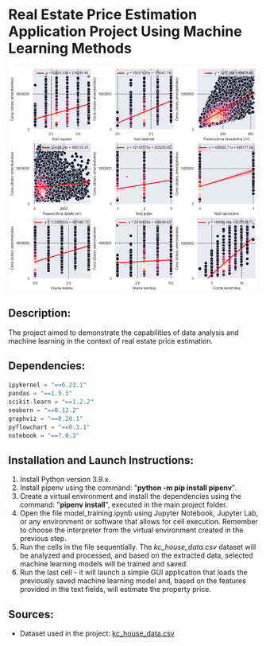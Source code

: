 
# Real Estate Price Estimation Application Project Using Machine Learning Methods
![](image.png)

## Description:
The project aimed to demonstrate the capabilities of data analysis and machine learning in the context of real estate price estimation.

## Dependencies:

``` python
ipykernel = "==6.23.1"
pandas = "==1.5.3"
scikit-learn = "==1.2.2"
seaborn = "==0.12.2"
graphviz = "==0.20.1"
pyflowchart = "==0.3.1"
notebook = "==7.0.3"
```

## Installation and Launch Instructions:
1. Install Python version 3.9.x.
2. Install pipenv using the command: "**python -m pip install pipenv**".
3. Create a virtual environment and install the dependencies using the command: "**pipenv install**", executed in the main project folder.
4. Open the file model_training.ipynb using Jupyter Notebook, Jupyter Lab, or any environment or software that allows for cell execution. Remember to choose the interpreter from the virtual environment created in the previous step.
5. Run the cells in the file sequentially. The *kc_house_data.csv* dataset will be analyzed and processed, and based on the extracted data, selected machine learning models will be trained and saved.
6. Run the last cell - it will launch a simple GUI application that loads the previously saved machine learning model and, based on the features provided in the text fields, will estimate the property price.

## Sources:
 - Dataset used in the project: [kc_house_data.csv](https://www.kaggle.com/datasets/shivachandel/kc-house-data)
